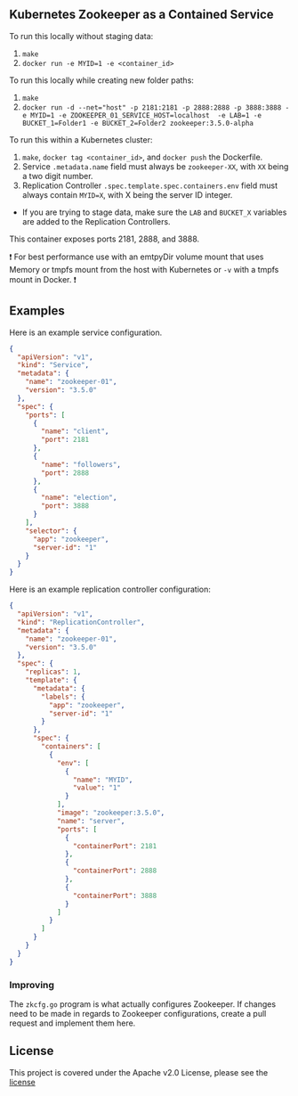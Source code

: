 ## Kubernetes Zookeeper as a Contained Service

To run this locally without staging data:

1. `make`
1. `docker run -e MYID=1 -e <container_id>`

To run this locally while creating new folder paths:

1. `make`
1. `docker run -d --net="host" -p 2181:2181 -p 2888:2888 -p 3888:3888 -e MYID=1 -e ZOOKEEPER_01_SERVICE_HOST=localhost 
-e LAB=1 -e BUCKET_1=Folder1 -e BUCKET_2=Folder2 zookeeper:3.5.0-alpha`

To run this within a Kubernetes cluster:

1. `make`, `docker tag <container_id>`, and `docker push` the Dockerfile.
1. Service `.metadata.name` field must always be `zookeeper-XX`, with `XX` being a two digit number.
1. Replication Controller `.spec.template.spec.containers.env` field must always contain `MYID=X`, with X being the server ID integer.

* If you are trying to stage data, make sure the `LAB` and `BUCKET_X` variables are added to the Replication Controllers.

This container exposes ports 2181, 2888, and 3888.

:exclamation: For best performance use with an emtpyDir volume mount that uses Memory or tmpfs mount from the host with Kubernetes or `-v` with a tmpfs mount in Docker. :exclamation:

## Examples

Here is an example service configuration.

```json
{
  "apiVersion": "v1",
  "kind": "Service",
  "metadata": {
    "name": "zookeeper-01",
    "version": "3.5.0"
  },
  "spec": {
    "ports": [
      {
        "name": "client",
        "port": 2181
      },
      {
        "name": "followers",
        "port": 2888
      },
      {
        "name": "election",
        "port": 3888
      }
    ],
    "selector": {
      "app": "zookeeper",
      "server-id": "1"
    }
  }
}
```

Here is an example replication controller configuration:

```json
{
  "apiVersion": "v1",
  "kind": "ReplicationController",
  "metadata": {
    "name": "zookeeper-01",
    "version": "3.5.0"
  },
  "spec": {
    "replicas": 1,
    "template": {
      "metadata": {
        "labels": {
          "app": "zookeeper",
          "server-id": "1"
        }
      },
      "spec": {
        "containers": [
          {
            "env": [
              {
                "name": "MYID",
                "value": "1"
              }
            ],
            "image": "zookeeper:3.5.0",
            "name": "server",
            "ports": [
              {
                "containerPort": 2181
              },
              {
                "containerPort": 2888
              },
              {
                "containerPort": 3888
              }
            ]
          }
        ]
      }
    }
  }
}
```

### Improving

The `zkcfg.go` program is what actually configures Zookeeper. If changes need to be made in regards to Zookeeper configurations, create a pull request and implement them here.

## License

This project is covered under the Apache v2.0 License, please see the [license](LICENSE.md)
